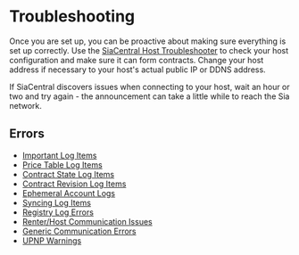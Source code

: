 # Troubleshooting

Once you are set up, you can be proactive about making sure everything is set up correctly. Use the [SiaCentral Host Troubleshooter](https://troubleshoot.siacentral.com) to check your host configuration and make sure it can form contracts. Change your host address if necessary to your host's actual public IP or DDNS address.

If SiaCentral discovers issues when connecting to your host, wait an hour or two and try again - the announcement can take a little while to reach the Sia network.

## Errors

* [Important Log Items](important-log-items.md)
* [Price Table Log Items](price-table-log-items.md)
* [Contract State Log Items](contract-state-log-items.md)
* [Contract Revision Log Items](contract-revision-log-items.md)
* [Ephemeral Account Logs](ephemeral-account-logs.md)
* [Syncing Log Items](syncing-log-items.md)
* [Registry Log Errors](registry-log-errors.md)
* [Renter/Host Communication Issues](renter-host-communication-issues.md)
* [Generic Communication Errors](generic-communication-errors.md)
* [UPNP Warnings](upnp-warnings.md)
